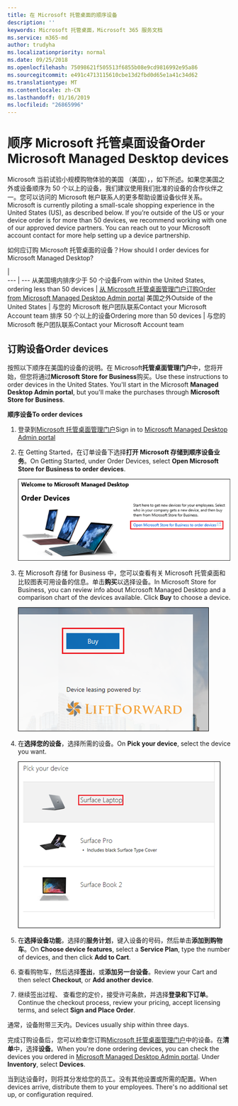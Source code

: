 ```yaml
---
title: 在 Microsoft 托管桌面的顺序设备
description: ''
keywords: Microsoft 托管桌面，Microsoft 365 服务文档
ms.service: m365-md
author: trudyha
ms.localizationpriority: normal
ms.date: 09/25/2018
ms.openlocfilehash: 75098621f505513f6855b08e9cd9816992e95a86
ms.sourcegitcommit: e491c4713115610cbe13d2fbd0d65e1a41c34d62
ms.translationtype: MT
ms.contentlocale: zh-CN
ms.lasthandoff: 01/16/2019
ms.locfileid: "26865996"
---
```

# <a name="order-microsoft-managed-desktop-devices"></a><span data-ttu-id="c2a76-103">顺序 Microsoft 托管桌面设备</span><span class="sxs-lookup"><span data-stu-id="c2a76-103">Order Microsoft Managed Desktop devices</span></span>

<span data-ttu-id="c2a76-p101">Microsoft 当前试验小规模购物体验的美国 （美国），，如下所述。如果您美国之外或设备顺序为 50 个以上的设备，我们建议使用我们批准的设备的合作伙伴之一。您可以访问的 Microsoft 帐户联系人的更多帮助设置设备伙伴关系。</span><span class="sxs-lookup"><span data-stu-id="c2a76-p101">Microsoft is currently piloting a small-scale shopping experience in the United States (US), as described below. If you’re outside of the US or your device order is for more than 50 devices, we recommend working with one of our approved device partners. You can reach out to your Microsoft account contact for more help setting up a device partnership.</span></span>

<span data-ttu-id="c2a76-107">如何应订购 Microsoft 托管桌面的设备？</span><span class="sxs-lookup"><span data-stu-id="c2a76-107">How should I order devices for Microsoft Managed Desktop?</span></span>

  |   
 --- | ---
<span data-ttu-id="c2a76-108">从美国境内排序少于 50 个设备</span><span class="sxs-lookup"><span data-stu-id="c2a76-108">From within the United States, ordering less than 50 devices</span></span> | [<span data-ttu-id="c2a76-109">从 Microsoft 托管桌面管理门户订购</span><span class="sxs-lookup"><span data-stu-id="c2a76-109">Order from Microsoft Managed Desktop Admin portal</span></span>](https://aka.ms/mmdportal)
<span data-ttu-id="c2a76-110">美国之外</span><span class="sxs-lookup"><span data-stu-id="c2a76-110">Outside of the United States</span></span> | <span data-ttu-id="c2a76-111">与您的 Microsoft 帐户团队联系</span><span class="sxs-lookup"><span data-stu-id="c2a76-111">Contact your Microsoft Account team</span></span>
<span data-ttu-id="c2a76-112">排序 50 个以上的设备</span><span class="sxs-lookup"><span data-stu-id="c2a76-112">Ordering more than 50 devices</span></span> | <span data-ttu-id="c2a76-113">与您的 Microsoft 帐户团队联系</span><span class="sxs-lookup"><span data-stu-id="c2a76-113">Contact your Microsoft Account team</span></span>

## <a name="order-devices"></a><span data-ttu-id="c2a76-114">订购设备</span><span class="sxs-lookup"><span data-stu-id="c2a76-114">Order devices</span></span>
<span data-ttu-id="c2a76-p102">按照以下顺序在美国的设备的说明。在 Microsoft**托管桌面管理门户**中，您将开始，但您将通过**Microsoft Store for Business**购买。</span><span class="sxs-lookup"><span data-stu-id="c2a76-p102">Use these instructions to order devices in the United States. You'll start in the Microsoft **Managed Desktop Admin portal**, but you'll make the purchases through **Microsoft Store for Business**.</span></span> 

 <span data-ttu-id="c2a76-117">**顺序设备**</span><span class="sxs-lookup"><span data-stu-id="c2a76-117">**To order devices**</span></span>
 1. <span data-ttu-id="c2a76-118">登录到[Microsoft 托管桌面管理门户](https://aka.ms/mmdportal)</span><span class="sxs-lookup"><span data-stu-id="c2a76-118">Sign in to [Microsoft Managed Desktop Admin portal](https://aka.ms/mmdportal)</span></span>
 2. <span data-ttu-id="c2a76-119">在 Getting Started，在订单设备下选择**打开 Microsoft 存储到顺序设备业务**。</span><span class="sxs-lookup"><span data-stu-id="c2a76-119">On Getting Started, under Order Devices, select **Open Microsoft Store for Business to order devices**.</span></span>
 
    ![入门、 顺序设备](images/mmd-order-devices.png)
    
3. <span data-ttu-id="c2a76-p103">在 Microsoft 存储 for Business 中，您可以查看有关 Microsoft 托管桌面和比较图表可用设备的信息。单击**购买**以选择设备。</span><span class="sxs-lookup"><span data-stu-id="c2a76-p103">In Microsoft Store for Business, you can review info about Microsoft Managed Desktop and a comparison chart of the devices available. Click **Buy** to choose a device.</span></span> 

    ![Store for Business，购买](images/msfb-buy.png)

4. <span data-ttu-id="c2a76-124">在**选择您的设备**，选择所需的设备。</span><span class="sxs-lookup"><span data-stu-id="c2a76-124">On **Pick your device**, select the device you want.</span></span> 

    ![Store for Business，选取设备](images/msfb-pick-device.png)

5. <span data-ttu-id="c2a76-126">在**选择设备功能**，选择的**服务计划**，键入设备的号码，然后单击**添加到购物车**。</span><span class="sxs-lookup"><span data-stu-id="c2a76-126">On **Choose device features**, select a **Service Plan**, type the number of devices, and then click **Add to Cart**.</span></span>

6. <span data-ttu-id="c2a76-127">查看购物车，然后选择**签出**，或**添加另一台设备**。</span><span class="sxs-lookup"><span data-stu-id="c2a76-127">Review your Cart and then select **Checkout**, or **Add another device**.</span></span> 

7. <span data-ttu-id="c2a76-128">继续签出过程、 查看您的定价，接受许可条款，并选择**登录和下订单**。</span><span class="sxs-lookup"><span data-stu-id="c2a76-128">Continue the checkout process, review your pricing, accept licensing terms, and select **Sign and Place Order**.</span></span> 

<span data-ttu-id="c2a76-129">通常，设备附带三天内。</span><span class="sxs-lookup"><span data-stu-id="c2a76-129">Devices usually ship within three days.</span></span> 

<span data-ttu-id="c2a76-p104">完成订购设备后，您可以检查您订购[Microsoft 托管桌面管理门户](https://aka.ms/mmdportal)中的设备。在**清单**中，选择**设备**。</span><span class="sxs-lookup"><span data-stu-id="c2a76-p104">When you're done ordering devices, you can check the devices you ordered in [Microsoft Managed Desktop Admin portal](https://aka.ms/mmdportal). Under **Inventory**, select **Devices**.</span></span> 

<span data-ttu-id="c2a76-p105">当到达设备时，则将其分发给您的员工。没有其他设置或所需的配置。</span><span class="sxs-lookup"><span data-stu-id="c2a76-p105">When devices arrive, distribute them to your employees. There's no additional set up, or configuration required.</span></span> 

